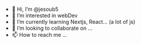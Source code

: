 - 👋 Hi, I’m @jesoub5
- 👀 I’m interested in webDev
- 🌱 I’m currently learning Nextjs, React... (a lot of js)
- 💞️ I’m looking to collaborate on ...
- 📫 How to reach me ...

<!---
jesoub5/jesoub5 is a ✨ special ✨ repository because its `README.md` (this file) appears on your GitHub profile.
You can click the Preview link to take a look at your changes.
--->
